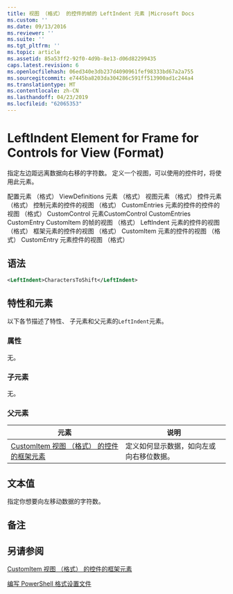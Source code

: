 ```yaml
---
title: 视图 （格式） 的控件的帧的 LeftIndent 元素 |Microsoft Docs
ms.custom: ''
ms.date: 09/13/2016
ms.reviewer: ''
ms.suite: ''
ms.tgt_pltfrm: ''
ms.topic: article
ms.assetid: 85a53ff2-92f0-4d9b-8e13-d06d82299435
caps.latest.revision: 6
ms.openlocfilehash: 06ed340e3db237d4090961fef98333bd67a2a755
ms.sourcegitcommit: e7445ba8203da304286c591ff513900ad1c244a4
ms.translationtype: MT
ms.contentlocale: zh-CN
ms.lasthandoff: 04/23/2019
ms.locfileid: "62065353"
---
```

# <a name="leftindent-element-for-frame-for-controls-for-view-format"></a>LeftIndent Element for Frame for Controls for View (Format)

指定左边距远离数据向右移的字符数。 定义一个视图，可以使用的控件时，将使用此元素。

配置元素 （格式） ViewDefinitions 元素 （格式） 视图元素 （格式） 控件元素 （格式） 控制元素的控件的视图 （格式） CustomEntries 元素的控件的控件的视图 （格式） CustomControl 元素CustomControl CustomEntries CustomEntry CustomItem 的帧的视图 （格式） LeftIndent 元素的控件的视图 （格式） 框架元素的控件的视图 （格式） CustomItem 元素的控件的视图 （格式） CustomEntry 元素控件的视图 （格式）

## <a name="syntax"></a>语法

```xml
<LeftIndent>CharactersToShift</LeftIndent>
```

## <a name="attributes-and-elements"></a>特性和元素

以下各节描述了特性、 子元素和父元素的`LeftIndent`元素。

### <a name="attributes"></a>属性

无。

### <a name="child-elements"></a>子元素

无。

### <a name="parent-elements"></a>父元素

|元素|说明|
|-------------|-----------------|
|[CustomItem 视图 （格式） 的控件的框架元素](./frame-element-for-customitem-for-controls-for-view-format.md)|定义如何显示数据，如向左或向右移位数据。|

## <a name="text-value"></a>文本值

指定你想要向左移动数据的字符数。

## <a name="remarks"></a>备注

## <a name="see-also"></a>另请参阅

[CustomItem 视图 （格式） 的控件的框架元素](./frame-element-for-customitem-for-controls-for-view-format.md)

[编写 PowerShell 格式设置文件](./writing-a-powershell-formatting-file.md)
